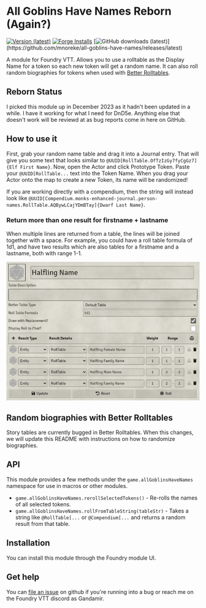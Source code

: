 # All Goblins Have Names Reborn (Again?)
[![Version (latest)](https://img.shields.io/github/v/release/mnoreke/all-goblins-have-names)](https://github.com/mnoreke/all-goblins-have-names/releases/latest)
[![Forge Installs](https://img.shields.io/badge/dynamic/json?label=Forge%20Installs&query=package.installs&suffix=%25&url=https%3A%2F%2Fforge-vtt.com%2Fapi%2Fbazaar%2Fpackage%2Fall-goblins-have-names-reborn&colorB=4aa94a)](https://forge-vtt.com/bazaar#package=all-goblins-have-names-reborn)
[![GitHub downloads (latest)](https://img.shields.io/badge/dynamic/json?label=Downloads@latest&query=assets[?(@.name.includes('zip'))].download_count&url=https://api.github.com/repos/mnoreke/all-goblins-have-names/releases/latest&color=green)](https://github.com/mnoreke/all-goblins-have-names/releases/latest)

A module for Foundry VTT. Allows you to use a rolltable as the Display Name for a token so each new
token will get a random name. It can also roll random biographies for tokens when used with [Better Rolltables](https://foundryvtt.com/packages/better-rolltables/).

## Reborn Status

I picked this module up in December 2023 as it hadn't been updated in a while. I have it working for what I need for DnD5e. Anything else that doesn't work will be reviewd at as bug reports come in here on GitHub.

## How to use it

First, grab your random name table and drag it into a Journal entry. That will give you some
text that looks similar to `@UUID[RollTable.OfTzIzGy7fyCgGz7]{Elf First Name}`. Now, open the Actor
and click Prototype Token. Paste your `@UUID[RollTable...` text into the Token Name. When you drag your Actor
onto the map to create a new Token, its name will be randomized!

If you are working directly with a compendium, then the string will instead look like `@UUID[Compendium.monks-enhanced-journal.person-names.RollTable.AQBywLCajYDmBTay]{Dwarf Last Name}`.

### Return more than one result for firstname + lastname

When multiple lines are returned from a table, the lines will be joined together with a space. For example, you could have a roll table formula of 1d1, and have two results which are also tables for a firstname and a lastname, both with range 1-1.

![A RollTable that returns multiple lines on the same dice roll, for firstname and lastname](./example.png)

## Random biographies with Better Rolltables

Story tables are currently bugged in Better Rolltables. When this changes, we will update this README with instructions on how to randomize biographies.

## API

This module provides a few methods under the `game.allGoblinsHaveNames` namespace for use in macros or other modules.

- `game.allGoblinsHaveNames.rerollSelectedTokens()` - Re-rolls the names of all selected tokens.
- `game.allGoblinsHaveNames.rollFromTableString(tableStr)` - Takes a string like `@RollTable[...` or `@Compendium[...` and returns a random result from that table.

## Installation

You can install this module through the Foundry module UI.

## Get help

You can [file an issue](https://github.com/mnoreke/all-goblins-have-names/issues/new) on github if
you're running into a bug or reach me on the Foundry VTT discord as Gandamir.
